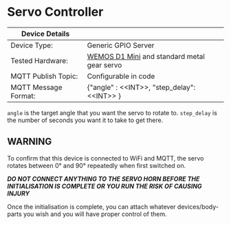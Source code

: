 # Servo Controller

| Device Details ||
|----------------|------------|
| Device Type:   | Generic GPIO Server |
| Tested Hardware: | [WEMOS D1 Mini](https://www.wemos.cc/en/latest/d1/d1_mini.html) and standard metal gear servo |
| MQTT Publish Topic: | Configurable in code |
| MQTT Message Format: | {"angle" : &lt;&lt;INT&gt;&gt;, "step_delay": &lt;&lt;INT&gt;&gt; } |

`angle` is the target angle that you want the servo to rotate to.  `step_delay` is the number of seconds you want it to take to get there.

## WARNING

To confirm that this device is connected to WiFi and MQTT, the servo rotates between 0° and 90° repeatedly when first switched on.

***DO NOT CONNECT ANYTHING TO THE SERVO HORN BEFORE THE INITIALISATION IS COMPLETE OR YOU RUN THE RISK OF CAUSING INJURY***

Once the initialisation is complete, you can attach whatever devices/body-parts you wish and you will have proper control of them.
